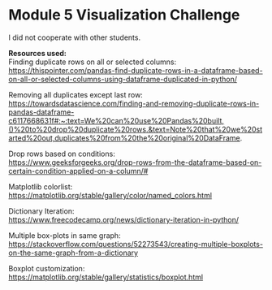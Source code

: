 # Module 5 Visualization Challenge

I did not cooperate with other students.</br>

<b>Resources used:</b></br>
Finding duplicate rows on all or selected columns:</br>
https://thispointer.com/pandas-find-duplicate-rows-in-a-dataframe-based-on-all-or-selected-columns-using-dataframe-duplicated-in-python/

Removing all duplicates except last row:</br>
https://towardsdatascience.com/finding-and-removing-duplicate-rows-in-pandas-dataframe-c6117668631f#:~:text=We%20can%20use%20Pandas%20built,()%20to%20drop%20duplicate%20rows.&text=Note%20that%20we%20started%20out,duplicates%20from%20the%20original%20DataFrame.

Drop rows based on conditions:</br>
https://www.geeksforgeeks.org/drop-rows-from-the-dataframe-based-on-certain-condition-applied-on-a-column/#

Matplotlib colorlist:</br>
https://matplotlib.org/stable/gallery/color/named_colors.html

Dictionary Iteration:</br>
https://www.freecodecamp.org/news/dictionary-iteration-in-python/

Multiple box-plots in same graph:</br>
https://stackoverflow.com/questions/52273543/creating-multiple-boxplots-on-the-same-graph-from-a-dictionary

Boxplot customization:</br>
https://matplotlib.org/stable/gallery/statistics/boxplot.html